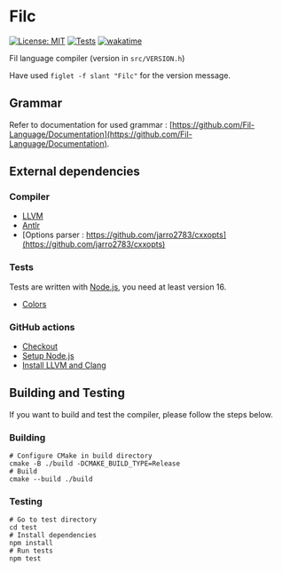 # Filc

[![License: MIT](https://img.shields.io/badge/License-MIT-yellow.svg)](https://opensource.org/licenses/MIT)
[![Tests](https://github.com/Fil-Language/Filc/actions/workflows/test.yml/badge.svg?branch=master)](https://github.com/Fil-Language/Filc/actions/workflows/test.yml)
[![wakatime](https://wakatime.com/badge/user/c1e2386d-065c-4366-b163-d98f957273dc/project/4027e072-9adb-4c9e-a1a1-52cd4d188c7d.svg)](https://wakatime.com/badge/user/c1e2386d-065c-4366-b163-d98f957273dc/project/4027e072-9adb-4c9e-a1a1-52cd4d188c7d)

Fil language compiler (version in `src/VERSION.h`)

Have used `figlet -f slant "Filc"` for the version message.

## Grammar

Refer to documentation for used grammar : [https://github.com/Fil-Language/Documentation](https://github.com/Fil-Language/Documentation).

## External dependencies

### Compiler

- [LLVM](https://llvm.org/)
- [Antlr](https://www.antlr.org/)
- [Options parser : https://github.com/jarro2783/cxxopts](https://github.com/jarro2783/cxxopts)

### Tests

Tests are written with [Node.js](https://nodejs.org), you need at least version 16.

- [Colors](https://www.npmjs.com/package/colors)

### GitHub actions

- [Checkout](https://github.com/marketplace/actions/checkout)
- [Setup Node.js](https://github.com/marketplace/actions/setup-node-js-environment)
- [Install LLVM and Clang](https://github.com/marketplace/actions/install-llvm-and-clang)

## Building and Testing

If you want to build and test the compiler, please follow the steps below.

### Building

```shell
# Configure CMake in build directory
cmake -B ./build -DCMAKE_BUILD_TYPE=Release
# Build
cmake --build ./build
```

### Testing

```shell
# Go to test directory
cd test
# Install dependencies
npm install
# Run tests
npm test
```